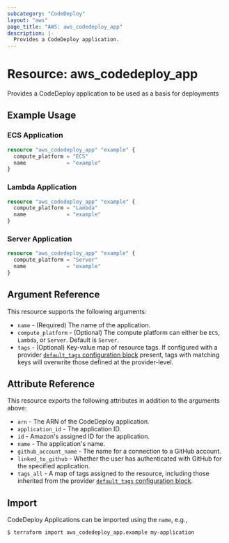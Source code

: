 ```yaml
---
subcategory: "CodeDeploy"
layout: "aws"
page_title: "AWS: aws_codedeploy_app"
description: |-
  Provides a CodeDeploy application.
---
```


# Resource: aws_codedeploy_app

Provides a CodeDeploy application to be used as a basis for deployments

## Example Usage

### ECS Application

```terraform
resource "aws_codedeploy_app" "example" {
  compute_platform = "ECS"
  name             = "example"
}
```

### Lambda Application

```terraform
resource "aws_codedeploy_app" "example" {
  compute_platform = "Lambda"
  name             = "example"
}
```

### Server Application

```terraform
resource "aws_codedeploy_app" "example" {
  compute_platform = "Server"
  name             = "example"
}
```

## Argument Reference

This resource supports the following arguments:

* `name` - (Required) The name of the application.
* `compute_platform` - (Optional) The compute platform can either be `ECS`, `Lambda`, or `Server`. Default is `Server`.
* `tags` - (Optional) Key-value map of resource tags. If configured with a provider [`default_tags` configuration block](https://registry.terraform.io/providers/hashicorp/aws/latest/docs#default_tags-configuration-block) present, tags with matching keys will overwrite those defined at the provider-level.

## Attribute Reference

This resource exports the following attributes in addition to the arguments above:

* `arn` - The ARN of the CodeDeploy application.
* `application_id` - The application ID.
* `id` - Amazon's assigned ID for the application.
* `name` - The application's name.
* `github_account_name` - The name for a connection to a GitHub account.
* `linked_to_github` - Whether the user has authenticated with GitHub for the specified application.
* `tags_all` - A map of tags assigned to the resource, including those inherited from the provider [`default_tags` configuration block](https://registry.terraform.io/providers/hashicorp/aws/latest/docs#default_tags-configuration-block).

## Import

CodeDeploy Applications can be imported using the `name`, e.g.,

```
$ terraform import aws_codedeploy_app.example my-application
```
